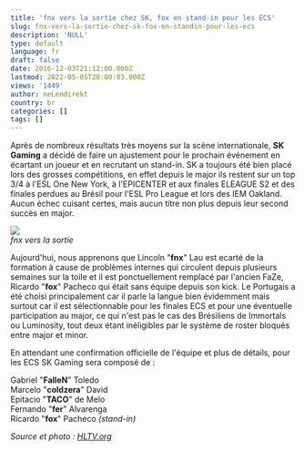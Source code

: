 ```yaml
---
title: 'fnx vers la sortie chez SK, fox en stand-in pour les ECS'
slug: fnx-vers-la-sortie-chez-sk-fox-en-standin-pour-les-ecs
description: 'NULL'
type: default
language: fr
draft: false
date: 2016-12-03T21:12:00.000Z
lastmod: 2022-05-05T20:00:03.000Z
views: '1449'
author: neLendirekt
country: br
categories: []
tags: []
---
```

Après de nombreux résultats très moyens sur la scène internationale, **SK Gaming** a décidé de faire un ajustement pour le prochain événement en écartant un joueur et en recrutant un stand-in. SK a toujours été bien placé lors des grosses compétitions, en effet depuis le major ils restent sur un top 3/4 à l'ESL One New York, à l'EPICENTER et aux finales ELEAGUE S2 et des finales perdues au Brésil pour l'ESL Pro League et lors des IEM Oakland. Aucun échec cuisant certes, mais aucun titre non plus depuis leur second succès en major.

![](/storage/images/584333faddb9c_1480717612513jpeg)  
_fnx vers la sortie_

Aujourd'hui, nous apprenons que Lincoln "**fnx**" Lau est ecarté de la formation à cause de problèmes internes qui circulent depuis plusieurs semaines sur la toile et il est ponctuellement remplacé par l'ancien FaZe, Ricardo "**fox**" Pacheco qui était sans équipe depuis son kick. Le Portugais a été choisi principalement car il parle la langue bien évidemment mais surtout car il est sélectionnable pour les finales ECS et pour une éventuelle participation au major, ce qui n'est pas le cas des Brésiliens de Immortals ou Luminosity, tout deux étant inéligibles par le système de roster bloqués entre major et minor.

En attendant une confirmation officielle de l'équipe et plus de détails, pour les ECS SK Gaming sera composé de :

Gabriel "**FalleN**" Toledo  
Marcelo "**coldzera**" David  
Epitacio "**TACO**" de Melo  
Fernando "**fer**" Alvarenga  
Ricardo "**fox**" Pacheco _(stand-in)_

_Source et photo : [HLTV.org](http://www.hltv.org/news/19386-fox-to-step-in-for-sk-at-ecs-finals)_
